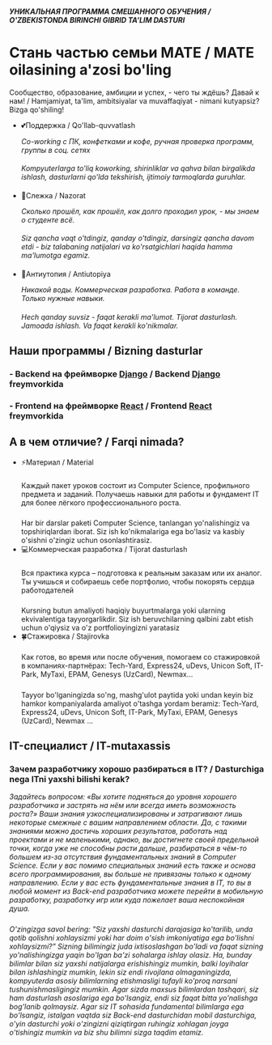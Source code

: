 #### *УНИКАЛЬНАЯ ПРОГРАММА СМЕШАННОГО ОБУЧЕНИЯ / O'ZBEKISTONDA BIRINCHI GIBRID TA'LIM DASTURI*
##
# Стань частью семьи MATE / MATE oilasining a'zosi bo'ling
Сообщество, образование, амбиции и успех, - чего ты ждёшь? Давай к нам! / Hamjamiyat, ta'lim, ambitsiyalar va muvaffaqiyat - nimani kutyapsiz? Bizga qo'shiling!
    

- 💕Поддержка / Qo'llab-quvvatlash

    *Co-working с ПК, конфетками и кофе, ручная проверка программ, группы в соц. сетях*
    ####
    *Kompyuterlarga to'liq koworking, shirinliklar va qahva bilan birgalikda ishlash, dasturlarni qo'lda tekshirish, ijtimoiy tarmoqlarda guruhlar.*
    ####

- 👀Слежка / Nazorat

    *Сколько прошёл, как прошёл, как долго проходил урок, - мы знаем о студенте всё.* 
    ####
    *Siz qancha vaqt o'tdingiz, qanday o'tdingiz, darsingiz qancha davom etdi - biz talabaning natijalari va ko'rsatgichlari haqida hamma ma'lumotga egamiz.*
    ####

- 🌹Антиутопия / Antiutopiya

    *Никакой воды. Коммерческая разработка. Работа в команде. Только нужные навыки.* 
    ####
    *Hech qanday suvsiz - faqat kerakli ma'lumot. Tijorat dasturlash. Jamoada ishlash. Va faqat kerakli ko'nikmalar.*
      


## Наши программы / Bizning dasturlar

### - Backend на фреймворке [Django](https://github.com/MATE-Education/backend-with-django) / Backend [Django](https://github.com/MATE-Education/backend-with-django) freymvorkida
### - Frontend на фреймворке [React](https://github.com/MATE-Education/frontend-with-react) / Frontend [React](https://github.com/MATE-Education/frontend-with-react) freymvorkida
##

## А в чем отличие? / Farqi nimada?

- ⚡Материал / Material
     #####
     Каждый пакет уроков состоит из Computer Science, профильного предмета и заданий. Получаешь навыки для работы и фундамент IT для более лёгкого профессионального роста.
     #####
     Har bir darslar paketi Computer Science, tanlangan yo'nalishingiz va topshiriqlardan iborat. Siz ish ko'nikmalariga ega bo'lasiz va kasbiy o'sishni o'zingiz uchun osonlashtirasiz.
- 💻Коммерческая разработка / Tijorat dasturlash
     #####
     Вся практика курса – подготовка к реальным заказам или их аналог. Ты учишься и собираешь себе портфолио, чтобы покорять сердца работодателей
     #####
     Kursning butun amaliyoti haqiqiy buyurtmalarga yoki ularning ekvivalentiga tayyorgarlikdir. Siz ish beruvchilarning qalbini zabt etish uchun o'qiysiz va o'z portfolioyingizni yaratasiz
- 🍀Стажировка / Stajirovka
     #####
     Как готов, во время или после обучения, помогаем со стажировкой в компаниях-партнёрах: Tech-Yard, Express24, uDevs, Unicon Soft, IT-Park, MyTaxi, EPAM, Genesys (UzCard), Newmax…
     #####
     Tayyor bo'lganingizda so'ng, mashg'ulot paytida yoki undan keyin biz hamkor kompaniyalarda amaliyot o'tashga yordam beramiz: Tech-Yard, Express24, uDevs, Unicon Soft, IT-Park, MyTaxi, EPAM, Genesys (UzCard), Newmax ...

## IT-специалист / IT-mutaxassis
### Зачем разработчику хорошо разбираться в IT? / Dasturchiga nega ITni yaxshi bilishi kerak? 

*Задайтесь вопросом: «Вы хотите подняться до уровня хорошего разработчика и застрять на нём или всегда иметь возможность роста?»  Ваши знания узкоспециализированы и затрагивают лишь некоторые смежные с вашим направлением области. Да, с такими знаниями можно достичь хороших результатов, работать над проектами и не маленькими, однако, вы достигнете своей предельной точки, когда уже не способны расти дальше, разбираться в чём-то большем из-за отсутствия фундаментальных знаний в Computer Science.
Если у вас помимо специальных знаний есть также и основа всего программирования,  вы больше не привязаны только к одному направлению. Если у вас есть фундаментальные знания в IT, то вы в любой момент из Back-end разработчика можете перейти в мобильную разработку, разработку игр или куда пожелает ваша неспокойная душа.*
#####
*O'zingizga savol bering: "Siz yaxshi dasturchi darajasiga ko'tarilib, unda qotib qolishni xohlaysizmi yoki har doim o'sish imkoniyatiga ega bo'lishni xohlaysizmi?" Sizning bilimingiz juda ixtisoslashgan bo'ladi va faqat sizning yo'nalishingizga yaqin bo'lgan ba'zi sohalarga ishlay olasiz. Ha, bunday bilimlar bilan siz yaxshi natijalarga erishishingiz mumkin, balki loyihalar bilan ishlashingiz mumkin, lekin siz endi rivojlana olmaganingizda, kompyuterda asosiy bilimlarning etishmasligi tufayli ko'proq narsani tushunishmasligingiz mumkin.
Agar sizda maxsus bilimlardan tashqari, siz ham dasturlash asoslariga ega bo'lsangiz, endi siz faqat bitta yo'nalishga bog'lanib qolmaysiz. Agar siz IT sohasida fundamental bilimlarga ega bo'lsangiz, istalgan vaqtda siz Back-end dasturchidan mobil dasturchiga, o'yin dasturchi yoki o'zingizni qiziqtirgan ruhingiz xohlagan joyga o'tishingiz mumkin va biz shu bilimni sizga taqdim etamiz.*


     
